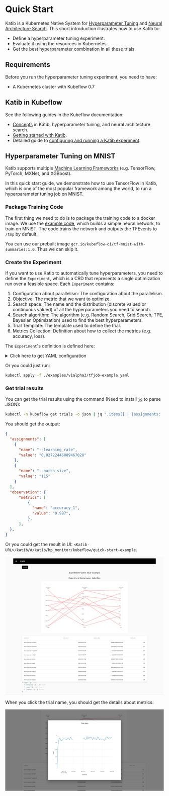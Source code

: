 # Quick Start

Katib is a Kubernetes Native System for [Hyperparameter Tuning][1] and [Neural Architecture Search][2]. This short introduction illustrates how to use Katib to:

- Define a hyperparameter tuning experiment.
- Evaluate it using the resources in Kubernetes.
- Get the best hyperparameter combination in all these trials.

## Requirements

Before you run the hyperparameter tuning experiment, you need to have:

- A Kubernetes cluster with Kubeflow 0.7

## Katib in Kubeflow

See the following guides in the Kubeflow documentation:

* [Concepts](https://www.kubeflow.org/docs/components/hyperparameter-tuning/overview/) 
  in Katib, hyperparameter tuning, and neural architecture search.
* [Getting started with Katib](https://kubeflow.org/docs/components/hyperparameter-tuning/hyperparameter/).
* Detailed guide to [configuring and running a Katib 
  experiment](https://kubeflow.org/docs/components/hyperparameter-tuning/experiment/).

## Hyperparameter Tuning on MNIST

Katib supports multiple [Machine Learning Frameworks](https://en.wikipedia.org/wiki/Comparison_of_deep-learning_software) (e.g. TensorFlow, PyTorch, MXNet, and XGBoost).

In this quick start guide, we demonstrate how to use TensorFlow in Katib, which is one of the most popular framework among the world, to run a hyperparameter tuning job on MNIST.

### Package Training Code

The first thing we need to do is to package the training code to a docker image. We use the [example code](../examples/v1alpha3/mnist-tensorflow/mnist_with_summaries.py), which builds a simple neural network, to train on MNIST. The code trains the network and outputs the TFEvents to `/tmp` by default.

You can use our prebuilt image `gcr.io/kubeflow-ci/tf-mnist-with-summaries:1.0`. Thus we can skip it.

### Create the Experiment

If you want to use Katib to automatically tune hyperparameters, you need to define the `Experiment`, which is a CRD that represents a single optimization run over a feasible space. Each `Experiment` contains:

1. Configuration about parallelism: The configuration about the parallelism.
1. Objective: The metric that we want to optimize.
1. Search space: The name and the distribution (discrete valued or continuous valued) of all the hyperparameters you need to search.
1. Search algorithm: The algorithm (e.g. Random Search, Grid Search, TPE, Bayesian Optimization) used to find the best hyperparameters.
1. Trial Template: The template used to define the trial.
1. Metrics Collection: Definition about how to collect the metrics (e.g. accuracy, loss).

The `Experiment`'s definition is defined here:

<details>
  <summary>Click here to get YAML configuration</summary>

```yaml
apiVersion: "kubeflow.org/v1alpha3"
kind: Experiment
metadata:
  namespace: kubeflow
  name: tfjob-example
spec:
  parallelTrialCount: 3
  maxTrialCount: 12
  maxFailedTrialCount: 3
  objective:
    type: maximize
    goal: 0.99
    objectiveMetricName: accuracy_1
  algorithm:
    algorithmName: random
  metricsCollectorSpec:
    source:
      fileSystemPath:
        path: /train
        kind: Directory
    collector:
      kind: TensorFlowEvent
  parameters:
    - name: --learning_rate
      parameterType: double
      feasibleSpace:
        min: "0.01"
        max: "0.05"
    - name: --batch_size
      parameterType: int
      feasibleSpace:
        min: "100"
        max: "200"
  trialTemplate:
    goTemplate:
        rawTemplate: |-
          apiVersion: "kubeflow.org/v1"
          kind: TFJob
          metadata:
            name: {{.Trial}}
            namespace: {{.NameSpace}}
          spec:
           tfReplicaSpecs:
            Worker:
              replicas: 1 
              restartPolicy: OnFailure
              template:
                spec:
                  containers:
                    - name: tensorflow 
                      image: gcr.io/kubeflow-ci/tf-mnist-with-summaries:1.0
                      imagePullPolicy: Always
                      command:
                        - "python"
                        - "/var/tf_mnist/mnist_with_summaries.py"
                        - "--log_dir=/train/metrics"
                        {{- with .HyperParameters}}
                        {{- range .}}
                        - "{{.Name}}={{.Value}}"
                        {{- end}}
                        {{- end}}
```

The experiment has two hyperparameters defined in `parameters`： `--learning_rate` and `--batch_size`. We decide to use random search algorithm, and collect metrics from the TF Events.

</details>

Or you could just run:

```bash
kubectl apply -f ./examples/v1alpha3/tfjob-example.yaml
```

### Get trial results

You can get the trial results using the command (Need to install [`jq`](https://stedolan.github.io/jq/download/) to parse JSON):

```bash
kubectl -n kubeflow get trials -o json | jq ".items[] | {assignments: .spec.parameterAssignments, observation: .status.observation}"
```

You should get the output:

```json
{
  "assignments": [
    {
      "name": "--learning_rate",
      "value": "0.02722446089467028"
    },
    {
      "name": "--batch_size",
      "value": "115"
    }
  ],
  "observation": {
      "metrics": [
          {
            "name": "accuracy_1",
            "value": "0.987",
          },
      ],
  },
}
```

Or you could get the result in UI: `<Katib-URL>/katib/#/katib/hp_monitor/kubeflow/quick-start-example`.

![](./images/quickstart.png)

When you click the trial name, you should get the details about metrics:

![](./images/quickstart-trial.png)

<!-- ## Hyperparameter Tuning with Distributed Training on MNIST -->

[1]: https://en.wikipedia.org/wiki/Hyperparameter_optimization
[2]: https://en.wikipedia.org/wiki/Neural_architecture_search